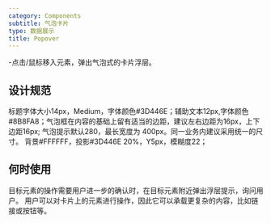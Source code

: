 ```yaml
---
category: Components
subtitle: 气泡卡片
type: 数据展示
title: Popover
---
```


-点击/鼠标移入元素，弹出气泡式的卡片浮层。

## 设计规范
标题字体大小14px，Medium，字体颜色#3D446E；辅助文本12px,字体颜色#8B8FA8；气泡框在内容的基础上留有适当的边距，建议左右边距为16px，上下边距16px;
气泡提示默认280，最长宽度为 400px。同一业务内建议采用统一的尺寸。
背景#FFFFFF，投影#3D446E 20%，Y5px，模糊度22；


## 何时使用

目标元素的操作需要用户进一步的确认时，在目标元素附近弹出浮层提示，询问用户。
用户可以对卡片上的元素进行操作，因此它可以承载更复杂的内容，比如链接或按钮等。

